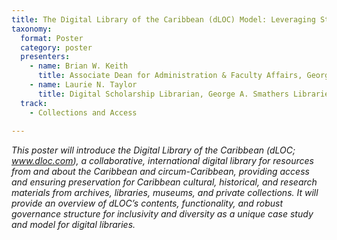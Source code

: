 ```yaml
---
title: The Digital Library of the Caribbean (dLOC) Model: Leveraging Strong Governance for Procedural Justice to Strengthen the Community of Practice for Diversity and Inclusivity in Digital Libraries
taxonomy:
  format: Poster
  category: poster
  presenters:
    - name: Brian W. Keith
      title: Associate Dean for Administration & Faculty Affairs, George A. Smathers Libraries, University of Florida 
    - name: Laurie N. Taylor
      title: Digital Scholarship Librarian, George A. Smathers Libraries, University of Florida 
  track:
    - Collections and Access
 
---
```

_This poster will introduce the Digital Library of the Caribbean (dLOC; www.dloc.com), a collaborative, international digital library for resources from and about the Caribbean and circum-Caribbean, providing access and ensuring preservation for Caribbean cultural, historical, and research materials from archives, libraries, museums, and private collections. It will provide an overview of dLOC’s contents, functionality, and robust governance structure for inclusivity and diversity as a unique case study and model for digital libraries._